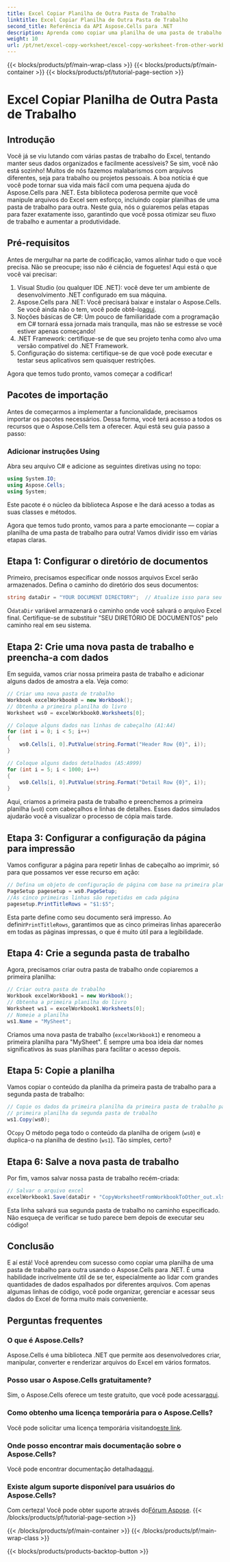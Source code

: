 ```yaml
---
title: Excel Copiar Planilha de Outra Pasta de Trabalho
linktitle: Excel Copiar Planilha de Outra Pasta de Trabalho
second_title: Referência da API Aspose.Cells para .NET
description: Aprenda como copiar uma planilha de uma pasta de trabalho do Excel para outra usando o Aspose.Cells para .NET com este guia passo a passo.
weight: 10
url: /pt/net/excel-copy-worksheet/excel-copy-worksheet-from-other-workbook/
---
```


{{< blocks/products/pf/main-wrap-class >}}
{{< blocks/products/pf/main-container >}}
{{< blocks/products/pf/tutorial-page-section >}}

# Excel Copiar Planilha de Outra Pasta de Trabalho

## Introdução

Você já se viu lutando com várias pastas de trabalho do Excel, tentando manter seus dados organizados e facilmente acessíveis? Se sim, você não está sozinho! Muitos de nós fazemos malabarismos com arquivos diferentes, seja para trabalho ou projetos pessoais. A boa notícia é que você pode tornar sua vida mais fácil com uma pequena ajuda do Aspose.Cells para .NET. Esta biblioteca poderosa permite que você manipule arquivos do Excel sem esforço, incluindo copiar planilhas de uma pasta de trabalho para outra. Neste guia, nós o guiaremos pelas etapas para fazer exatamente isso, garantindo que você possa otimizar seu fluxo de trabalho e aumentar a produtividade.

## Pré-requisitos

Antes de mergulhar na parte de codificação, vamos alinhar tudo o que você precisa. Não se preocupe; isso não é ciência de foguetes! Aqui está o que você vai precisar:

1. Visual Studio (ou qualquer IDE .NET): você deve ter um ambiente de desenvolvimento .NET configurado em sua máquina.
2.  Aspose.Cells para .NET: Você precisará baixar e instalar o Aspose.Cells. Se você ainda não o tem, você pode obtê-lo[aqui](https://releases.aspose.com/cells/net/).
3. Noções básicas de C#: Um pouco de familiaridade com a programação em C# tornará essa jornada mais tranquila, mas não se estresse se você estiver apenas começando!
4. .NET Framework: certifique-se de que seu projeto tenha como alvo uma versão compatível do .NET Framework.
5. Configuração do sistema: certifique-se de que você pode executar e testar seus aplicativos sem quaisquer restrições.

Agora que temos tudo pronto, vamos começar a codificar!

## Pacotes de importação

Antes de começarmos a implementar a funcionalidade, precisamos importar os pacotes necessários. Dessa forma, você terá acesso a todos os recursos que o Aspose.Cells tem a oferecer. Aqui está seu guia passo a passo:

### Adicionar instruções Using

Abra seu arquivo C# e adicione as seguintes diretivas using no topo:

```csharp
using System.IO;
using Aspose.Cells;
using System;
```

Este pacote é o núcleo da biblioteca Aspose e lhe dará acesso a todas as suas classes e métodos.

Agora que temos tudo pronto, vamos para a parte emocionante — copiar a planilha de uma pasta de trabalho para outra! Vamos dividir isso em várias etapas claras.

## Etapa 1: Configurar o diretório de documentos

Primeiro, precisamos especificar onde nossos arquivos Excel serão armazenados. Defina o caminho do diretório dos seus documentos:

```csharp
string dataDir = "YOUR DOCUMENT DIRECTORY";  // Atualize isso para seu diretório atual
```
 O`dataDir` variável armazenará o caminho onde você salvará o arquivo Excel final. Certifique-se de substituir "SEU DIRETÓRIO DE DOCUMENTOS" pelo caminho real em seu sistema.

## Etapa 2: Crie uma nova pasta de trabalho e preencha-a com dados

Em seguida, vamos criar nossa primeira pasta de trabalho e adicionar alguns dados de amostra a ela. Veja como:

```csharp
// Criar uma nova pasta de trabalho
Workbook excelWorkbook0 = new Workbook();
// Obtenha a primeira planilha do livro
Worksheet ws0 = excelWorkbook0.Worksheets[0];

// Coloque alguns dados nas linhas de cabeçalho (A1:A4)
for (int i = 0; i < 5; i++)
{
    ws0.Cells[i, 0].PutValue(string.Format("Header Row {0}", i));
}

// Coloque alguns dados detalhados (A5:A999)
for (int i = 5; i < 1000; i++)
{
    ws0.Cells[i, 0].PutValue(string.Format("Detail Row {0}", i));
}
```
Aqui, criamos a primeira pasta de trabalho e preenchemos a primeira planilha (`ws0`) com cabeçalhos e linhas de detalhes. Esses dados simulados ajudarão você a visualizar o processo de cópia mais tarde.

## Etapa 3: Configurar a configuração da página para impressão

Vamos configurar a página para repetir linhas de cabeçalho ao imprimir, só para que possamos ver esse recurso em ação:

```csharp
// Defina um objeto de configuração de página com base na primeira planilha
PageSetup pagesetup = ws0.PageSetup;
//As cinco primeiras linhas são repetidas em cada página
pagesetup.PrintTitleRows = "$1:$5";
```
 Esta parte define como seu documento será impresso. Ao definir`PrintTitleRows`, garantimos que as cinco primeiras linhas aparecerão em todas as páginas impressas, o que é muito útil para a legibilidade.

## Etapa 4: Crie a segunda pasta de trabalho

Agora, precisamos criar outra pasta de trabalho onde copiaremos a primeira planilha:

```csharp
// Criar outra pasta de trabalho
Workbook excelWorkbook1 = new Workbook();
// Obtenha a primeira planilha do livro
Worksheet ws1 = excelWorkbook1.Worksheets[0];
// Nomeie a planilha
ws1.Name = "MySheet";
```
Criamos uma nova pasta de trabalho (`excelWorkbook1`) e renomeou a primeira planilha para "MySheet". É sempre uma boa ideia dar nomes significativos às suas planilhas para facilitar o acesso depois.

## Etapa 5: Copie a planilha

Vamos copiar o conteúdo da planilha da primeira pasta de trabalho para a segunda pasta de trabalho:

```csharp
// Copie os dados da primeira planilha da primeira pasta de trabalho para a
// primeira planilha da segunda pasta de trabalho
ws1.Copy(ws0);
```
 O`Copy` O método pega todo o conteúdo da planilha de origem (`ws0`) e duplica-o na planilha de destino (`ws1`). Tão simples, certo?

## Etapa 6: Salve a nova pasta de trabalho

Por fim, vamos salvar nossa pasta de trabalho recém-criada:

```csharp
// Salvar o arquivo excel
excelWorkbook1.Save(dataDir + "CopyWorksheetFromWorkbookToOther_out.xls");
```
Esta linha salvará sua segunda pasta de trabalho no caminho especificado. Não esqueça de verificar se tudo parece bem depois de executar seu código!

## Conclusão

E aí está! Você aprendeu com sucesso como copiar uma planilha de uma pasta de trabalho para outra usando o Aspose.Cells para .NET. É uma habilidade incrivelmente útil de se ter, especialmente ao lidar com grandes quantidades de dados espalhados por diferentes arquivos. Com apenas algumas linhas de código, você pode organizar, gerenciar e acessar seus dados do Excel de forma muito mais conveniente.

## Perguntas frequentes

### O que é Aspose.Cells?  
Aspose.Cells é uma biblioteca .NET que permite aos desenvolvedores criar, manipular, converter e renderizar arquivos do Excel em vários formatos.

### Posso usar o Aspose.Cells gratuitamente?  
 Sim, o Aspose.Cells oferece um teste gratuito, que você pode acessar[aqui](https://releases.aspose.com/).

### Como obtenho uma licença temporária para o Aspose.Cells?  
 Você pode solicitar uma licença temporária visitando[este link](https://purchase.aspose.com/temporary-license/).

### Onde posso encontrar mais documentação sobre o Aspose.Cells?  
 Você pode encontrar documentação detalhada[aqui](https://reference.aspose.com/cells/net/).

### Existe algum suporte disponível para usuários do Aspose.Cells?  
 Com certeza! Você pode obter suporte através do[Fórum Aspose](https://forum.aspose.com/c/cells/9).
{{< /blocks/products/pf/tutorial-page-section >}}

{{< /blocks/products/pf/main-container >}}
{{< /blocks/products/pf/main-wrap-class >}}

{{< blocks/products/products-backtop-button >}}
